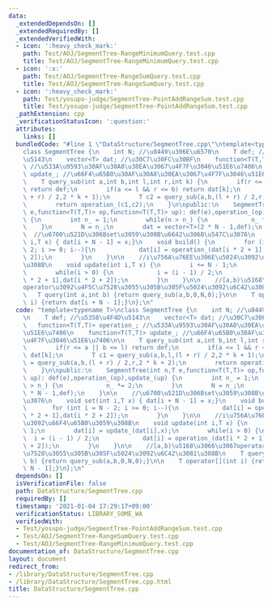 ```yaml
---
data:
  _extendedDependsOn: []
  _extendedRequiredBy: []
  _extendedVerifiedWith:
  - icon: ':heavy_check_mark:'
    path: Test/AOJ/SegmentTree-RangeMinimumQuery.test.cpp
    title: Test/AOJ/SegmentTree-RangeMinimumQuery.test.cpp
  - icon: ':x:'
    path: Test/AOJ/SegmentTree-RangeSumQuery.test.cpp
    title: Test/AOJ/SegmentTree-RangeSumQuery.test.cpp
  - icon: ':heavy_check_mark:'
    path: Test/yosupo-judge/SegmentTree-PointAddRangeSum.test.cpp
    title: Test/yosupo-judge/SegmentTree-PointAddRangeSum.test.cpp
  _pathExtension: cpp
  _verificationStatusIcon: ':question:'
  attributes:
    links: []
  bundledCode: "#line 1 \"DataStructure/SegmentTree.cpp\"\ntemplate<typename T>\n\
    class SegmentTree {\n    int N; //\u8449\u306E\u6570\n    T def; //\u5358\u4F4D\
    \u5143\n    vector<T> dat; //\u30C7\u30FC\u30BF\n    function<T(T,T)> operation_;\
    \ //\u533A\u9593\u30AF\u30A8\u30EA\u3067\u4F7F\u3046\u51E6\u7406\n    function<T(T,T)>\
    \ update_; //\u66F4\u65B0\u30AF\u30A8\u30EA\u3067\u4F7F\u3046\u51E6\u7406\n\n\
    \    T query_sub(int a,int b,int l,int r,int k) {\n        if(r <= a || b <= l)\
    \ return def;\n        if(a <= l && r <= b) return dat[k];\n        T c1 = query_sub(a,b,l,(l\
    \ + r) / 2,2 * k + 1);\n        T c2 = query_sub(a,b,(l + r) / 2,r,2 * k + 2);\n\
    \        return operation_(c1,c2);\n    }\n\npublic:\n    SegmentTree(int n,T\
    \ e,function<T(T,T)> op,function<T(T,T)> up): def(e),operation_(op),update_(up)\
    \ {\n        int n_ = 1;\n        while(n > n_) {\n            n_ *= 2;\n    \
    \    }\n        N = n_;\n        dat = vector<T>(2 * N - 1,def);\n    }\n\n  \
    \  //\u6700\u521D\u306Bset\u3059\u308B\u6642\u306B\u547C\u3076\n    void set(int\
    \ i,T x) { dat[i + N - 1] = x;}\n    void build() {\n        for (int i = N -\
    \ 2; i >= 0; i--){\n            dat[i] = operation_(dat[i * 2 + 1],dat[i * 2 +\
    \ 2]);\n        }\n    }\n\n    //i\u756A\u76EE\u306E\u5024\u3092\u66F4\u65B0\u3059\
    \u308B\n    void update(int i,T x) {\n        i += N - 1;\n        dat[i] = update_(dat[i],x);\n\
    \        while(i > 0) {\n            i = (i - 1) / 2;\n            dat[i] = operation_(dat[i\
    \ * 2 + 1],dat[i * 2 + 2]);\n        }\n    }\n\n    //[a,b)\u5168\u3066\u3067\
    operator\u3092\u4F5C\u7528\u3055\u305B\u305F\u5024\u3092\u6C42\u3081\u308B\n \
    \   T query(int a,int b) {return query_sub(a,b,0,N,0);}\n\n    T operator[](int\
    \ i) {return dat[i + N - 1];}\n};\n"
  code: "template<typename T>\nclass SegmentTree {\n    int N; //\u8449\u306E\u6570\
    \n    T def; //\u5358\u4F4D\u5143\n    vector<T> dat; //\u30C7\u30FC\u30BF\n \
    \   function<T(T,T)> operation_; //\u533A\u9593\u30AF\u30A8\u30EA\u3067\u4F7F\u3046\
    \u51E6\u7406\n    function<T(T,T)> update_; //\u66F4\u65B0\u30AF\u30A8\u30EA\u3067\
    \u4F7F\u3046\u51E6\u7406\n\n    T query_sub(int a,int b,int l,int r,int k) {\n\
    \        if(r <= a || b <= l) return def;\n        if(a <= l && r <= b) return\
    \ dat[k];\n        T c1 = query_sub(a,b,l,(l + r) / 2,2 * k + 1);\n        T c2\
    \ = query_sub(a,b,(l + r) / 2,r,2 * k + 2);\n        return operation_(c1,c2);\n\
    \    }\n\npublic:\n    SegmentTree(int n,T e,function<T(T,T)> op,function<T(T,T)>\
    \ up): def(e),operation_(op),update_(up) {\n        int n_ = 1;\n        while(n\
    \ > n_) {\n            n_ *= 2;\n        }\n        N = n_;\n        dat = vector<T>(2\
    \ * N - 1,def);\n    }\n\n    //\u6700\u521D\u306Bset\u3059\u308B\u6642\u306B\u547C\
    \u3076\n    void set(int i,T x) { dat[i + N - 1] = x;}\n    void build() {\n \
    \       for (int i = N - 2; i >= 0; i--){\n            dat[i] = operation_(dat[i\
    \ * 2 + 1],dat[i * 2 + 2]);\n        }\n    }\n\n    //i\u756A\u76EE\u306E\u5024\
    \u3092\u66F4\u65B0\u3059\u308B\n    void update(int i,T x) {\n        i += N -\
    \ 1;\n        dat[i] = update_(dat[i],x);\n        while(i > 0) {\n          \
    \  i = (i - 1) / 2;\n            dat[i] = operation_(dat[i * 2 + 1],dat[i * 2\
    \ + 2]);\n        }\n    }\n\n    //[a,b)\u5168\u3066\u3067operator\u3092\u4F5C\
    \u7528\u3055\u305B\u305F\u5024\u3092\u6C42\u3081\u308B\n    T query(int a,int\
    \ b) {return query_sub(a,b,0,N,0);}\n\n    T operator[](int i) {return dat[i +\
    \ N - 1];}\n};\n"
  dependsOn: []
  isVerificationFile: false
  path: DataStructure/SegmentTree.cpp
  requiredBy: []
  timestamp: '2021-01-04 17:29:17+09:00'
  verificationStatus: LIBRARY_SOME_WA
  verifiedWith:
  - Test/yosupo-judge/SegmentTree-PointAddRangeSum.test.cpp
  - Test/AOJ/SegmentTree-RangeSumQuery.test.cpp
  - Test/AOJ/SegmentTree-RangeMinimumQuery.test.cpp
documentation_of: DataStructure/SegmentTree.cpp
layout: document
redirect_from:
- /library/DataStructure/SegmentTree.cpp
- /library/DataStructure/SegmentTree.cpp.html
title: DataStructure/SegmentTree.cpp
---
```

